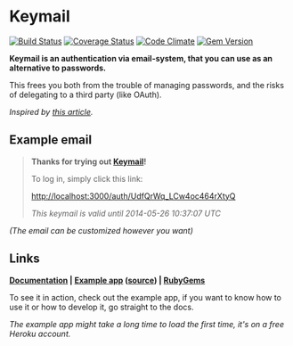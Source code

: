 # Keymail

[![Build Status](https://travis-ci.org/alcesleo/keymail.svg?branch=master)](https://travis-ci.org/alcesleo/keymail)
[![Coverage Status](https://coveralls.io/repos/alcesleo/keymail/badge.png?branch=master)](https://coveralls.io/r/alcesleo/keymail?branch=master)
[![Code Climate](https://codeclimate.com/github/alcesleo/keymail.png)](https://codeclimate.com/github/alcesleo/keymail)
[![Gem Version](https://badge.fury.io/rb/keymail.svg)](http://badge.fury.io/rb/keymail)

**Keymail is an authentication via email-system, that you can use as an alternative to passwords.**

This frees you both from the trouble of managing passwords, and the risks of delegating to a third party (like OAuth).

_Inspired by [this article](http://notes.xoxco.com/post/27999787765/is-it-time-for-password-less-login)._

## Example email

> **Thanks for trying out [Keymail](https://github.com/alcesleo/keymail)!**
>
> To log in, simply click this link:
>
> <http://localhost:3000/auth/UdfQrWq_LCw4oc464rXtyQ>
>
> _This keymail is valid until 2014-05-26 10:37:07 UTC_

_(The email can be customized however you want)_

## Links

**[Documentation][docs] | [Example app][example] ([source][example-source]) | [RubyGems][rubygems]**

To see it in action, check out the example app, if you want to know how to use
it or how to develop it, go straight to the docs.

_The example app might take a long time to load the first time, it's on a free Heroku account._

[docs]:           http://alcesleo.github.io/keymail/
[example]:        http://keymail-example.herokuapp.com/
[example-source]: https://github.com/alcesleo/keymail-example
[rubygems]:       https://rubygems.org/gems/keymail

